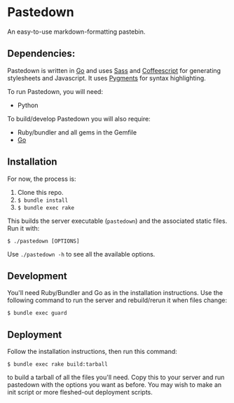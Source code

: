 # Pastedown

An easy-to-use markdown-formatting pastebin.

## Dependencies:

Pastedown is written in [Go](http://golang.org) and uses [Sass](http://sass-lang.com/) and
[Coffeescript](http://coffeescript.org/) for generating stylesheets and Javascript. It uses
[Pygments](http://pygments.org/) for syntax highlighting.

To run Pastedown, you will need:

* Python

To build/develop Pastedown you will also require:

* Ruby/bundler and all gems in the Gemfile
* [Go](http://golang.org)

## Installation

For now, the process is:

1. Clone this repo.
1. `$ bundle install`
1. `$ bundle exec rake`

This builds the server executable (`pastedown`) and the associated static files. Run it with:

    $ ./pastedown [OPTIONS]

Use `./pastedown -h` to see all the available options.

## Development

You'll need Ruby/Bundler and Go as in the installation instructions. Use the following command to run the
server and rebuild/rerun it when files change:

    $ bundle exec guard

## Deployment

Follow the installation instructions, then run this command:

    $ bundle exec rake build:tarball

to build a tarball of all the files you'll need. Copy this to your server and run pastedown with the options
you want as before. You may wish to make an init script or more fleshed-out deployment scripts.
